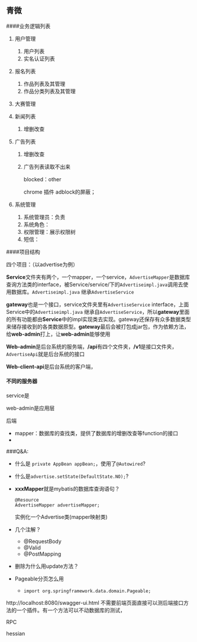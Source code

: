## 青微

####业务逻辑列表

1. 用户管理

   1. 用户列表
   2. 实名认证列表

2. 报名列表

   1. 作品列表及其管理
   2. 作品分类列表及其管理

3. 大赛管理

4. 新闻列表

   1. 增删改查

5. 广告列表

   1. 增删改查

   2. 广告列表读取不出来

      blocked：other

      chrome 插件 adblock的屏蔽；

6. 系统管理

   1. 系统管理员：负责
   2. 系统角色：
   3. 权限管理：展示权限树
   4. 短信：

####项目结构

四个项目：（以advertise为例）

**Service**文件夹有两个，一个mapper，一个service，`AdvertiseMapper`是数据库查询方法类的interface，被Service/service/下的`Advertiseimpl.java`调用去使用数据库。`Advertiseimpl.java` 继承`AdvertiseService`

**gateway**也是一个接口，service文件夹里有`AdvertiseService` interface，上面Service中的`Advertiseimpl.java` 继承自`AdvertiseService`，所以**gateway**里面的所有功能都由**Service**中的impl实现类去实现。gateway还保存有众多数据类型来储存接收到的各类数据原型。**gateway**最后会被打包成jar包，作为依赖方法，给**web-admin**打上，让**web-admin**能够使用

**Web-admin**是后台系统的服务端，**/api**有四个文件夹，**/v1**是接口文件夹，`AdvertiseApi`就是后台系统的接口

**Web-client-api**是后台系统的客户端，



#### 不同的服务器

service是

web-admin是应用层







后端

- mapper：数据库的查找类，提供了数据库的增删改查等function的接口
- 

###Q&A:

-  什么是 `private AppBean appBean;`，使用了`@Autowired`?

- 什么是`advertise.setState(DefaultState.NO);`?

- **xxxMapper**就是mybatis的数据库查询语句？

  ```
  @Resource
  AdvertiseMapper advertiseMapper;
  ```

  实例化一个Advertise类(mapper映射类)

- 几个注解？

  - @RequestBody
  - @Valid
  - @PostMapping

- 删除为什么用update方法？
- Pageable分页怎么用
  - `import org.springframework.data.domain.Pageable;`

http://localhost:8080/swagger-ui.html 不需要前端页面直接可以测后端接口方法的一个插件。有一个方法可以不动数据库的测试，



RPC 

hessian